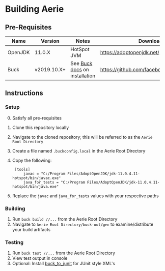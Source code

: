 # Building Aerie

## Pre-Requisites 
| Name    | Version     | Notes                         | Download                                  |
|---------|-------------|-------------------------------|-------------------------------------------|
| OpenJDK | 11.0.X      | HotSpot JVM                   | https://adoptopenjdk.net/                 |
| Buck    | v2019.10.X+ | See [Buck docs](https://buck.build/setup/getting_started.html) on installation | https://github.com/facebook/buck/releases |

## Instructions

### Setup
0. Satisfy all pre-requisites 
1. Clone this repository locally 
2. Navigate to the cloned repository; this will be referred to as the `Aerie Root Directory` 
3. Create a file named `.buckconfig.local` in the Aerie Root Directory 
4. Copy the following:  
  
        [tools]  
            javac = "C:/Program Files/AdoptOpenJDK/jdk-11.0.4.11-hotspot/bin/javac.exe"  
            java_for_tests = "C:/Program Files/AdoptOpenJDK/jdk-11.0.4.11-hotspot/bin/java.exe"   

5. Replace the `javac` and `java_for_tests` values with your respective paths 

### Building
1. Run `buck build //...` from the Aerie Root Directory
2. Navigate to `Aerie Root Directory/buck-out/gen` to examine/distribute your build artifacts

### Testing
1. Run `buck test //...` from the Aerie Root Directory
2. View test output in console
3. Optional: Install [buck_to_junit](https://github.com/uber/okbuck/tree/master/tooling/junit) for JUnit style XML's
